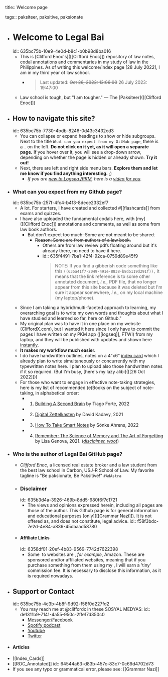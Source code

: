 title:: Welcome page

tags:: paksiteer, paksitive, paksionate

- # Welcome to Legal Bai
  id:: 635bc75b-10e9-4e0d-b8c1-b0b98d8ba016
	- This is [Clifford Enoc's]([[Clifford Enoc]]) repository of law notes, codal annotations and commentaries in my study of law in the Philippines. As of writing this welcome/index page [28 July 2022], I am in my third year of law school.
		- > Last updated: ~~Oct 26, 2022: 13:06:00~~ 26 July 2023: 19:47:00
	- Law school is tough, but "I am tougher." — The [Paksiteer]([[Clifford Enoc]])
- ## How to navigate this site?
  id:: 635bc75b-7730-4bdb-8246-0d43c3432cd3
	- You can collapse or expand headings to show or hide subgroups. Next to the title `What can you expect from my GitHub page`, there is a `.` on the left. **Do not click on it yet, as it will open a separate page.** If you hover over it, you will see a drop-down arrow, depending on whether the page is hidden or already shown. **Try it out!**
	- Next, there are left and right side menu bars. **Explore them and let me know if you find anything interesting.** ;)
		- *If you are [new to Logseq /PKM](((636f3032-e2ba-47fb-ab19-654d489423f0))), here is a [video for you](((636f3032-e2ba-47fb-ab19-654d489423f0))).*
- ### What can you expect from my Github page?
  id:: 635bc75b-257f-4fc4-b4f3-8dece2332ef7
	- A lot. For starters, I have created and collected #[[flashcards]] from exams and quizzes.
	- I have also uploaded the fundamental codals here, with [my]([[Clifford Enoc]]) annotations and comments, as well as some from law book authors.
		- ~~But don't expect too much. Some are not meant to be shared.~~
			- ~~Reason: Some are from authors of a law book.~~
				- Others are from law review pdfs floating around but it's already there,  no need to have it here.
				- id:: 635f4491-7ba1-42f4-92ca-0759d89e45f9
				  > NOTE: If you find a gibberish code something like this `((635a41f7-2049-491e-8838-b8d5119d291f)),` it means that the link reference is to some other annotated document, *i.e.,* PDF file, that no longer appear from this site because it was deleted but I'm sure it appear somewhere, *i.e.,* on my local machine (my laptop/phone).
	- Since I am taking a hybrid/multi-faceted approach to learning, my overarching goal is to write my own words and thoughts about what I have studied and learned so far, here on Github."
	- My original plan was to have it in one place on my website (CliffordX.com), but I wanted it here since I only have to commit the pages I have written on my PKM app ([[logseq]], FTW!) from my laptop, and they will be published with updates and shown here [instantly]([[publishing]]).
	- **It makes my workflow much easier.**
	- I do have handwritten outlines, notes on a 4"x6" [index card]([[Index_Cards]]) which I already plan to write simultaneously or concurrently with my typewritten notes here. I plan to upload also those handwritten notes if it so required. (But I'm busy, [here's my lazy alibi]([[26 Oct 2022]]))
	- For those who want to engage in effective note-taking strategies, here is my list of recommended (e)Books on the subject of note-taking, in alphabetical order:
		- 1. [Building A Second Brain](https://amzn.to/3fb27S7) by Tiago Forte, 2022
		- 2. [Digital Zettelkasten](https://amzn.to/3TVuZfV) by David Kadavy, 2021
		- 3. [How To Take Smart Notes](https://amzn.to/3swU1GI) by Sönke Ahrens, 2022
		- 4. [Remember: The Science of Memory and The Art of Forgetting](https://amzn.to/3SI2sJH) by Lisa Genova, 2021. (*[disclaimer, woot](((6358df01-20ef-4b83-9569-7742d7622398)))*)
- ### Who is the author of Legal Bai GitHub page?
	- *Clifford Enoc*, a licensed real estate broker and a law student from the best law school in Carbon, USJ-R School of Law. My favorite tagline is "Be paksionate, Be Paksitive!" `#AdAstra`
	- ### Disclaimer
	  id:: 635b3d4a-3926-469b-8dd5-980f6f7c1721
		- The views and opinions expressed herein, including all pages are those of the author. This Github page is for general information and educational purposes [only]([[Grammar Nazi]]). It is not offered as, and does not constitute, legal advice.
		  id:: f58f3bdc-7e2d-4e84-a836-45daaad58780
	- #### Affiliate Links
	  id:: 6358df01-20ef-4b83-9569-7742d7622398
		- Some  to websites are , *for example*, Amazon. These are sponsored and/or affiliated websites, meaning that if you purchase something from them using my , I will earn a 'tiny' commission fee. It is necessary to disclose this information, as it is required nowadays.
- ## Support or Contact
  id:: 635bc75b-4c3b-4b8f-9d92-f58f0d227fd2
	- You may reach me at @cliffordx in these SOSYAL MEDYAS:
	  id:: de1311b9-7141-4a55-950c-2ffe17d350c0
		- [Messenger/Facebook](https://faceboook.com/cliffordx)
		- [Spotify podcast](https://podcasters.spotify.com/pod/show/cliffordx/)
		- [Youtube](https://youtube.com/CliffordEnoc)
		- [Twitter](https://twitter.com/cliffordx)
- #### Articles
- [[Index_Cards]]
- [[ROC_Annotated]]
  id:: 64544a63-d83b-457c-83c7-0c69d4702d73
- If you see any typo or grammatical error, please see: [[Grammar Nazi]]